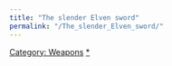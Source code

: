 ```yaml
---
title: "The slender Elven sword"
permalink: "/The_slender_Elven_sword/"
---
```


[Category: Weapons](Category:_Weapons "wikilink")
[\*](Category:_Slashing_weapons "wikilink")
